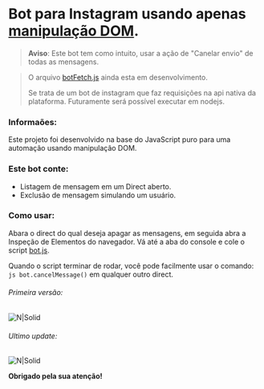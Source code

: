 # Bot para Instagram usando apenas [manipulação DOM](https://developer.mozilla.org/pt-BR/docs/Web/API/Document_Object_Model).

> **Aviso**: Este bot tem como intuito, usar a ação de "Canelar envio" de todas as mensagens.

> O arquivo [botFetch.js](/botFetch.js) ainda esta em desenvolvimento.
> 
> Se trata de um bot de instagram que faz requisições na api nativa da plataforma.
> Futuramente será possível executar em nodejs.

### Informaões:
 Este projeto foi desenvolvido na base do JavaScript puro para uma automação usando manipulação DOM.
 

### Este bot conte:
- Listagem de mensagem em um Direct aberto.
- Exclusão de mensagem simulando um usuário. 


### Como usar:
Abara o direct do qual deseja apagar as mensagens, em seguida abra a Inspeção de Elementos do navegador.
Vá até a aba do console e cole o script [bot.js](/bot.js).

Quando o script terminar de rodar, você pode facilmente usar o comando: ```js bot.cancelMessage()``` em qualquer outro direct.

###### Primeira versão:

![N|Solid](https://imgur.com/9xl3l48.gif)

###### Ultimo update:

![N|Solid](https://imgur.com/dOgXjn4.gif)

**Obrigado pela sua atenção!**
	
